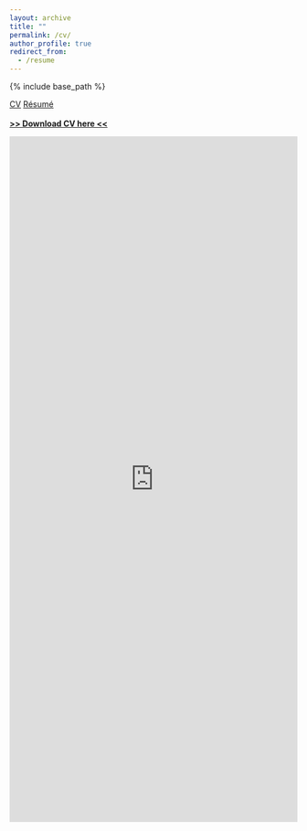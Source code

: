 ```yaml
---
layout: archive
title: ""
permalink: /cv/
author_profile: true
redirect_from:
  - /resume
---
```


{% include base_path %}
<link rel="stylesheet" href="{{ base_path }}/assets/css/nav_card.css"/>


<!-- The navigation menu -->
<div id="switch_cv" class="navbar" width="100%">
  <a class="nav_cv_pdf active" width="50%" href="#">CV</a>
  <a class="nav_resume_pdf" width="50%" href="#">Résumé</a>
</div>

<script src="{{ base_path }}/assets/js/nav_card.js"></script>


<br>

<div id="content_cv_pdf">
  <a href="https://storage.googleapis.com/storage.khchao.com/CV.pdf" target="_blan"><b> >> Download CV here << </b></a>
  <p align="center">
    <iframe src="https://storage.googleapis.com/storage.khchao.com/CV.pdf" width="100%" height="1200" style="border:none;" scrolling="no"></iframe>
  </p>
</div>


<div id="content_resume_pdf"  style="display:none;">
  <a href="https://storage.googleapis.com/storage.khchao.com/Resume.pdf" target="_blan"><b> >> Download Résumé here << </b></a>
  <p align="center">
    <iframe src="https://storage.googleapis.com/storage.khchao.com/Resume.pdf" width="100%" height="1200" style="border:none;" scrolling="no"></iframe>
  </p>
</div>


